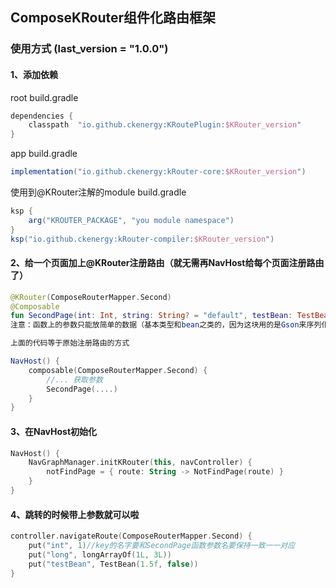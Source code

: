 ## ComposeKRouter组件化路由框架

### 使用方式 (last_version = "1.0.0")

#### 1、添加依赖
root build.gradle
``` groovy
dependencies {
    classpath  "io.github.ckenergy:KRoutePlugin:$KRouter_version"
}
```
app build.gradle
``` groovy
implementation("io.github.ckenergy:kRouter-core:$KRouter_version")
```
使用到@KRouter注解的module build.gradle
```groovy
ksp {
    arg("KROUTER_PACKAGE", "you module namespace")
}
ksp("io.github.ckenergy:kRouter-compiler:$KRouter_version")
```


#### 2、给一个页面加上@KRouter注册路由（就无需再NavHost给每个页面注册路由了）
``` kotlin
@KRouter(ComposeRouterMapper.Second)
@Composable
fun SecondPage(int: Int, string: String? = "default", testBean: TestBean, vararg long: Long)
注意：函数上的参数只能放简单的数据（基本类型和bean之类的，因为这块用的是Gson来序列化的）

上面的代码等于原始注册路由的方式

NavHost() {
    composable(ComposeRouterMapper.Second) {
        //... 获取参数
        SecondPage(....)
    }
}

```
#### 3、在NavHost初始化
``` kotlin
NavHost() {
    NavGraphManager.initKRouter(this, navController) {
        notFindPage = { route: String -> NotFindPage(route) }
    }
}
```
#### 4、跳转的时候带上参数就可以啦
``` kotlin
controller.navigateRoute(ComposeRouterMapper.Second) {
    put("int", 1)//key的名字要和SecondPage函数参数名要保持一致一一对应
    put("long", longArrayOf(1L, 3L))
    put("testBean", TestBean(1.5f, false))
}
```

